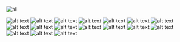 <html> 
<img src="Screen Shot 2019-03-06 at 11.38.03 AM.png" alt="hi" class="inline"/>


![alt text](https://github.com/jmj006/PowerBI/blob/master/Screen%20Shot%202019-03-06%20at%2011.38.03%20AM.png "Logo Title Text 1")
![alt text](https://github.com/jmj006/PowerBI/blob/master/Screen%20Shot%202019-03-06%20at%2011.38.27%20AM.png "Logo Title Text 1")
![alt text](https://github.com/jmj006/PowerBI/blob/master/Screen%20Shot%202019-03-06%20at%2011.38.38%20AM.png "Logo Title Text 1")
![alt text](https://github.com/jmj006/PowerBI/blob/master/Screen%20Shot%202019-03-06%20at%2011.38.47%20AM.png "Logo Title Text 1")
![alt text](https://github.com/jmj006/PowerBI/blob/master/Screen%20Shot%202019-03-06%20at%2011.39.02%20AM.png "Logo Title Text 1")
![alt text](https://github.com/jmj006/PowerBI/blob/master/Screen%20Shot%202019-03-06%20at%2011.39.11%20AM.png "Logo Title Text 1")
![alt text](https://github.com/jmj006/PowerBI/blob/master/Screen%20Shot%202019-03-06%20at%2011.39.23%20AM.png "Logo Title Text 1")
![alt text](https://github.com/jmj006/PowerBI/blob/master/Screen%20Shot%202019-03-06%20at%2011.39.56%20AM.png "Logo Title Text 1")
![alt text](https://github.com/jmj006/PowerBI/blob/master/Screen%20Shot%202019-03-06%20at%2011.40.08%20AM.png "Logo Title Text 1")
![alt text](https://github.com/jmj006/PowerBI/blob/master/Screen%20Shot%202019-03-06%20at%2011.40.21%20AM.png "Logo Title Text 1")
![alt text](https://github.com/jmj006/PowerBI/blob/master/Screen%20Shot%202019-03-06%20at%2011.40.34%20AM.png "Logo Title Text 1")
![alt text](https://github.com/jmj006/PowerBI/blob/master/Screen%20Shot%202019-03-06%20at%2011.40.44%20AM.png "Logo Title Text 1")
![alt text](https://github.com/jmj006/PowerBI/blob/master/Screen%20Shot%202019-03-06%20at%2011.40.58%20AM.png "Logo Title Text 1")
![alt text](https://github.com/jmj006/PowerBI/blob/master/Screen%20Shot%202019-03-06%20at%2011.41.04%20AM.png "Logo Title Text 1")
![alt text](https://github.com/jmj006/PowerBI/blob/master/Screen%20Shot%202019-03-06%20at%2011.41.19%20AM.png "Logo Title Text 1")
![alt text](https://github.com/jmj006/PowerBI/blob/master/Screen%20Shot%202019-03-06%20at%2011.41.43%20AM.png "Logo Title Text 1")
![alt text](https://github.com/jmj006/PowerBI/blob/master/Screen%20Shot%202019-03-06%20at%2011.41.50%20AM.png "Logo Title Text 1")
